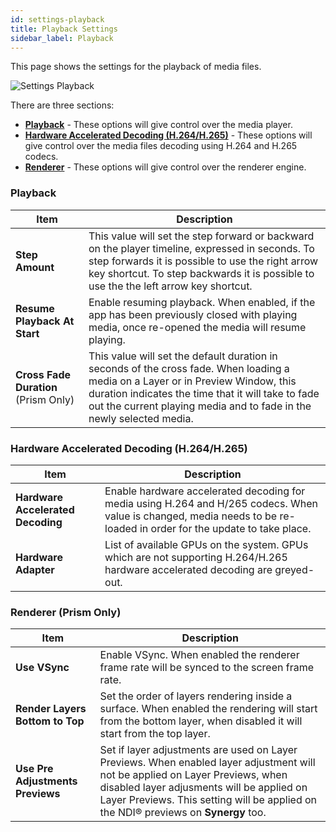 ```yaml
---
id: settings-playback
title: Playback Settings
sidebar_label: Playback
---
```


This page shows the settings for the playback of media files.

![Settings Playback](/prism-images/settings/player-settings-playback.png)

There are three sections:
- **[Playback](#playback)** - These options will give control over the media player.
- **[Hardware Accelerated Decoding (H.264/H.265)](#hardware-accelerated-decoding-h264h265)** - These options will give control over the media files decoding using H.264 and H.265 codecs.
- **[Renderer](#renderer)** - These options will give control over the renderer engine.

### Playback

|  Item  |  Description  |
|---------|-------------|
| **Step Amount** | This value will set the step forward or backward on the player timeline, expressed in seconds. To step forwards it is possible to use the right arrow key shortcut. To step backwards it is possible to use the the left arrow key shortcut. |
| **Resume Playback At Start** | Enable resuming playback. When enabled, if the app has been previously closed with playing media, once re-opened the media will resume playing. |
| **Cross Fade Duration** (Prism Only)| This value will set the default duration in seconds of the cross fade. When loading a media on a Layer or in Preview Window, this duration indicates the time that it will take to fade out the current playing media and to fade in the newly selected media. |

### Hardware Accelerated Decoding (H.264/H.265)

|  Item  |  Description  |
|---------|-------------|
| **Hardware Accelerated Decoding** | Enable hardware accelerated decoding for media using H.264 and H/265 codecs. When value is changed, media needs to be re-loaded in order for the update to take place. |
| **Hardware Adapter** | List of available GPUs on the system. GPUs which are not supporting H.264/H.265 hardware accelerated decoding are greyed-out. |

### Renderer (Prism Only)
|  Item  |  Description  |
|---------|-------------|
| **Use VSync** | Enable VSync. When enabled the renderer frame rate will be synced to the screen frame rate. |
| **Render Layers Bottom to Top** | Set the order of layers rendering inside a surface. When enabled the rendering will start from the bottom layer, when disabled it will start from the top layer. |
| **Use Pre Adjustments Previews** | Set if layer adjustments are used on Layer Previews. When enabled layer adjustment will not be applied on Layer Previews, when disabled layer adjusments will be applied on Layer Previews. This setting will be applied on the NDI® previews on **Synergy** too.|